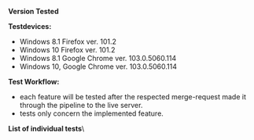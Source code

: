 **Version Tested**

[//]: <> (Here: Post last MR Number that has been merged before tests start)

**Testdevices:**
- Windows 8.1 Firefox ver. 101.2
- Windows 10 Firefox ver. 101.2
- Windows 8.1 Google Chrome ver. 103.0.5060.114
- Windows 10, Google Chrome ver. 103.0.5060.114

**Test Workflow:**
- each feature will be tested after the respected merge-request made it through the pipeline to the live server.
- tests only concern the implemented feature.

**List of individual tests**\

[//]: <> (List of links to and names to every single test case ticket)
